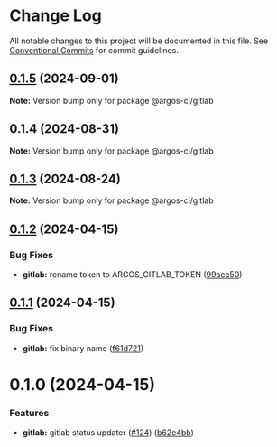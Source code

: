 # Change Log

All notable changes to this project will be documented in this file.
See [Conventional Commits](https://conventionalcommits.org) for commit guidelines.

## [0.1.5](https://github.com/argos-ci/argos-javascript/compare/@argos-ci/gitlab@0.1.4...@argos-ci/gitlab@0.1.5) (2024-09-01)

**Note:** Version bump only for package @argos-ci/gitlab





## 0.1.4 (2024-08-31)

**Note:** Version bump only for package @argos-ci/gitlab





## [0.1.3](https://github.com/argos-ci/argos-javascript/compare/@argos-ci/gitlab@0.1.2...@argos-ci/gitlab@0.1.3) (2024-08-24)

**Note:** Version bump only for package @argos-ci/gitlab





## [0.1.2](https://github.com/argos-ci/argos-javascript/compare/@argos-ci/gitlab@0.1.1...@argos-ci/gitlab@0.1.2) (2024-04-15)


### Bug Fixes

* **gitlab:** rename token to ARGOS_GITLAB_TOKEN ([99ace50](https://github.com/argos-ci/argos-javascript/commit/99ace505c7cd5be652afcf972ef839a86bd9bd57))





## [0.1.1](https://github.com/argos-ci/argos-javascript/compare/@argos-ci/gitlab@0.1.0...@argos-ci/gitlab@0.1.1) (2024-04-15)


### Bug Fixes

* **gitlab:** fix binary name ([f61d721](https://github.com/argos-ci/argos-javascript/commit/f61d721156f1c33ab0059e6d81d281c633f3468e))





# 0.1.0 (2024-04-15)


### Features

* **gitlab:** gitlab status updater ([#124](https://github.com/argos-ci/argos-javascript/issues/124)) ([b62e4bb](https://github.com/argos-ci/argos-javascript/commit/b62e4bbe0c3b6cedca5cf1c2f18e510f27b17159))
